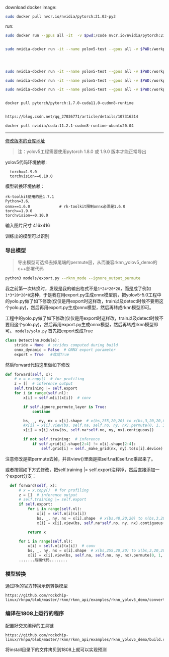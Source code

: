 
download docker image:

```bash
sudo docker pull nvcr.io/nvidia/pytorch:21.03-py3
```

run:
```bash
sudo docker run --gpus all -it  -v $pwd:/code nvcr.io/nvidia/pytorch:21.03-py3


sudo nvidia-docker run -it --name yolov5-test --gpus all -v $PWD:/workplace -w /workplace nvcr.io/nvidia/pytorch:21.03-py3 bash




sudo nvidia-docker run -it --name yolov5-test --gpus all -v $PWD:/workplace -w /workplace nvcr.io/nvidia/pytorch:21.03-py3 bash

sudo nvidia-docker run -it --name yolov5-test --gpus all -v $PWD:/workplace -w /workplace pytorch-py38-cuda11.2-cudnn8-ubuntu20.04 bash

sudo nvidia-docker run -it --name yolov5-test --gpus all -v $PWD:/workplace -w /workplace nvidia/cuda:11.2.0-cudnn8-runtime-ubuntu18.04 bash


docker pull pytorch/pytorch:1.7.0-cuda11.0-cudnn8-runtime


https://blog.csdn.net/qq_27036771/article/details/107316314

docker pull nvidia/cuda:11.2.1-cudnn8-runtime-ubuntu20.04
```

---
[修改版本的仓库地址](https://github.com/EASY-EAI/yolov5)
> 注：yolov5工程需要使用pytorch 1.8.0 或 1.9.0 版本才能正常导出



yolov5代码环境依赖:
```
  torch==1.9.0  
  torchvision==0.10.0
```

模型转换环境依赖：
```
rk-toolkit使用的是1.7.1
Python=3.6, 
onnx==1.6.0             # rk-toolkit限制onnx必须是1.6.0
torch==1.9.0        
torchvision==0.10.0
```


输入图片尺寸 416x416

训练出的模型可以识别

### 导出模型
>导出模型可选择去掉尾端的permute层，从而兼容rknn_yolov5_demo的c++部署代码
```bash
python3 models/export.py --rknn_mode --ignore_output_permute
```

我之前第一次转换时，发现是我的输出格式不是`1*24*20*20`，而是成了例如`1*3*20*20*8`这种，于是我在用export.py生成onnx模型前，把yolov5-5.0工程中的yolo.py做了如下修改(仅仅是用export时这样改，train以及detect时候不要用这个yolo.py)，然后再用export.py生成onnx模型，然后再转成rknn模型即可。

工程中的yolo.py做了如下修改(仅仅是用export时这样改，train以及detect时候不要用这个yolo.py)，然后再用export.py生成onnx模型，然后再转成rknn模型即可。
`models/yolo.py`
首先把export改成True
```python
class Detect(nn.Module):
    stride = None  # strides computed during build
    onnx_dynamic = False  # ONNX export parameter
    export = True   #改成True
```

然后forward代码这里做如下修改
```python
def forward(self, x):
    # x = x.copy()  # for profiling
    z = []  # inference output
    self.training |= self.export
    for i in range(self.nl):
        x[i] = self.m[i](x[i])  # conv

        if self.ignore_permute_layer is True:
            continue

        bs, _, ny, nx = x[i].shape  # x(bs,255,20,20) to x(bs,3,20,20,85)
        #x[i] = x[i].view(bs, self.na, self.no, ny, nx).permute(0, 1, 3, 4, 2).contiguous()
        x[i] = x[i].view(bs, self.na*self.no, ny, nx).contiguous()

        if not self.training:  # inference
            if self.grid[i].shape[2:4] != x[i].shape[2:4]:
                self.grid[i] = self._make_grid(nx, ny).to(x[i].device)
```
注意修改是把permute去掉，并且view()里面是把self.na和self.no乘起来了。

或者按照如下方式修改，把self.training |= self.export注释掉，然后直接添加一个export分支：
```python
  def forward(self, x):
      # x = x.copy()  # for profiling
      z = []  # inference output
      # self.training |= self.export
      if self.export:
          for i in range(self.nl):
              x[i] = self.m[i](x[i])
              bs, _, ny, nx = x[i].shape  # x(bs,48,20,20) to x(bs,3,20,20,16)
              x[i] = x[i].view(bs, self.na*self.no, ny, nx).contiguous()

          return x

      for i in range(self.nl):
          x[i] = self.m[i](x[i])  # conv
          bs, _, ny, nx = x[i].shape  # x(bs,255,20,20) to x(bs,3,20,20,85)
          x[i] = x[i].view(bs, self.na, self.no, ny, nx).permute(0, 1, 3, 4, 2).contiguous()
      .......后面代码........
```



### 模型转换
通过Rk的官方转换示例转换模型
```
https://github.com/rockchip-linux/rknpu/blob/master/rknn/rknn_api/examples/rknn_yolov5_demo/convert_rknn_demo/yolov5/onnx2rknn.py
```

### 编译在1808上运行的程序

配置好交叉编译的工具链
```
https://github.com/rockchip-linux/rknpu/blob/master/rknn/rknn_api/examples/rknn_yolov5_demo/build.sh
```


将install目录下的文件拷贝到1808上就可以实现预测